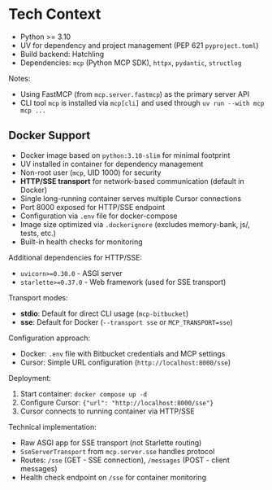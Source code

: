 # Tech Context

- Python >= 3.10
- UV for dependency and project management (PEP 621 `pyproject.toml`)
- Build backend: Hatchling
- Dependencies: `mcp` (Python MCP SDK), `httpx`, `pydantic`, `structlog`

Notes:
- Using FastMCP (from `mcp.server.fastmcp`) as the primary server API
- CLI tool `mcp` is installed via `mcp[cli]` and used through `uv run --with mcp mcp ...`

## Docker Support

- Docker image based on `python:3.10-slim` for minimal footprint
- UV installed in container for dependency management
- Non-root user (`mcp`, UID 1000) for security
- **HTTP/SSE transport** for network-based communication (default in Docker)
- Single long-running container serves multiple Cursor connections
- Port 8000 exposed for HTTP/SSE endpoint
- Configuration via `.env` file for docker-compose
- Image size optimized via `.dockerignore` (excludes memory-bank, js/, tests, etc.)
- Built-in health checks for monitoring

Additional dependencies for HTTP/SSE:
- `uvicorn>=0.30.0` - ASGI server
- `starlette>=0.37.0` - Web framework (used for SSE transport)

Transport modes:
- **stdio**: Default for direct CLI usage (`mcp-bitbucket`)
- **sse**: Default for Docker (`--transport sse` or `MCP_TRANSPORT=sse`)

Configuration approach:
- Docker: `.env` file with Bitbucket credentials and MCP settings
- Cursor: Simple URL configuration (`http://localhost:8000/sse`)

Deployment:
1. Start container: `docker compose up -d`
2. Configure Cursor: `{"url": "http://localhost:8000/sse"}`
3. Cursor connects to running container via HTTP/SSE

Technical implementation:
- Raw ASGI app for SSE transport (not Starlette routing)
- `SseServerTransport` from `mcp.server.sse` handles protocol
- Routes: `/sse` (GET - SSE connection), `/messages` (POST - client messages)
- Health check endpoint on `/sse` for container monitoring


